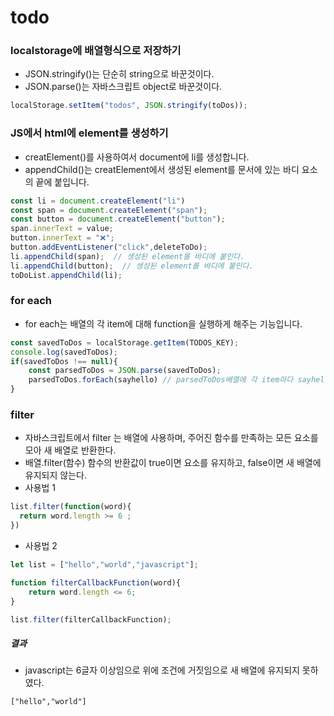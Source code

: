 # todo  
### localstorage에 배열형식으로 저장하기
+ JSON.stringify()는 단순히 string으로 바꾼것이다.
+ JSON.parse()는 자바스크립트 object로 바꾼것이다.
```js
localStorage.setItem("todos", JSON.stringify(toDos));
```
### JS에서 html에 element를 생성하기
+ creatElement()를 사용하여서 document에 li를 생성합니다.
+ appendChild()는 creatElement에서 생성된 element를 문서에 있는 바디 요소의 끝에 붙입니다.
```js
const li = document.createElement("li")
const span = document.createElement("span");
const button = document.createElement("button");
span.innerText = value;
button.innerText = "❌";
button.addEventListener("click",deleteToDo);
li.appendChild(span);  // 생성된 element를 바디에 붙인다.
li.appendChild(button);  // 생성된 element를 바디에 붙인다.
toDoList.appendChild(li);
```
### for each
+ for each는 배열의 각 item에 대해 function을 실행하게 해주는 기능입니다.
```js
const savedToDos = localStorage.getItem(TODOS_KEY);
console.log(savedToDos);
if(savedToDos !== null){
    const parsedToDos = JSON.parse(savedToDos);
    parsedToDos.forEach(sayhello) // parsedToDos배열에 각 item마다 sayhello라는 함수를 실행시킨다.
}
```
### filter
+ 자바스크립트에서 filter 는 배열에 사용하며, 주어진 함수를 만족하는 모든 요소를 모아 새 배열로 반환한다.
+ 배열.filter(함수) 함수의 반환값이 true이면 요소를 유지하고, false이면 새 배열에 유지되지 않는다.
+ 사용법 1
```js
list.filter(function(word){
  return word.length >= 6 ;
})
```
+ 사용법 2
```js
let list = ["hello","world","javascript"];

function filterCallbackFunction(word){
    return word.length <= 6;
}

list.filter(filterCallbackFunction);
```
##### 결과
+ javascript는 6글자 이상임으로 위에 조건에 거짓임으로 새 배열에 유지되지 못하였다.
```
["hello","world"] 
```